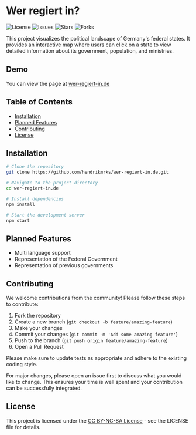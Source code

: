 # Wer regiert in?

![License](https://img.shields.io/github/license/hendrikmrks/wer-regiert-in.de)
![Issues](https://img.shields.io/github/issues/hendrikmrks/wer-regiert-in.de)
![Stars](https://img.shields.io/github/stars/hendrikmrks/wer-regiert-in.de)
![Forks](https://img.shields.io/github/forks/hendrikmrks/wer-regiert-in.de)

This project visualizes the political landscape of Germany's federal states. It provides an interactive map where users can click on a state to view detailed information about its government, population, and ministries.

## Demo

You can view the page at [wer-regiert-in.de](wer-regiert-in.de)

## Table of Contents

- [Installation](#installation)
- [Planned Features](#planned-features)
- [Contributing](#contributing)
- [License](#license)

## Installation

```bash
# Clone the repository
git clone https://github.com/hendrikmrks/wer-regiert-in.de.git

# Navigate to the project directory
cd wer-regiert-in.de

# Install dependencies
npm install

# Start the development server
npm start
```
## Planned Features

- Multi language support
- Representation of the Federal Government
- Representation of previous governments

## Contributing

We welcome contributions from the community! Please follow these steps to contribute:

1. Fork the repository
2. Create a new branch (`git checkout -b feature/amazing-feature`)
3. Make your changes
4. Commit your changes (`git commit -m 'Add some amazing feature'`)
5. Push to the branch (`git push origin feature/amazing-feature`)
6. Open a Pull Request

Please make sure to update tests as appropriate and adhere to the existing coding style.

For major changes, please open an issue first to discuss what you would like to change. This ensures your time is well spent and your contribution can be successfully integrated.

## License

This project is licensed under the [CC BY-NC-SA License](LICENSE) - see the LICENSE file for details.

